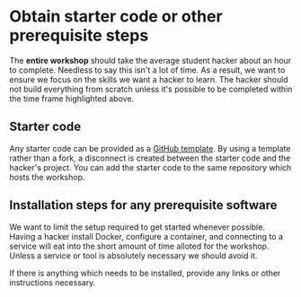 # Obtain starter code or other prerequisite steps

The **entire workshop** should take the average student hacker about an hour to complete. Needless to say this isn't a lot of time. As a result, we want to ensure we focus on the skills we want a hacker to learn. The hacker should not build everything from scratch unless it's possible to be completed within the time frame highlighted above.

## Starter code

Any starter code can be provided as a [GitHub template](https://docs.github.com/en/github/creating-cloning-and-archiving-repositories/creating-a-repository-on-github/creating-a-template-repository). By using a template rather than a fork, a disconnect is created between the starter code and the hacker's project. You can add the starter code to the same repository which hosts the workshop.

## Installation steps for any prerequisite software

We want to limit the setup required to get started whenever possible. Having a hacker install Docker, configure a container, and connecting to a service will eat into the short amount of time alloted for the workshop. Unless a service or tool is absolutely necessary we should avoid it.

If there is anything which needs to be installed, provide any links or other instructions necessary.
